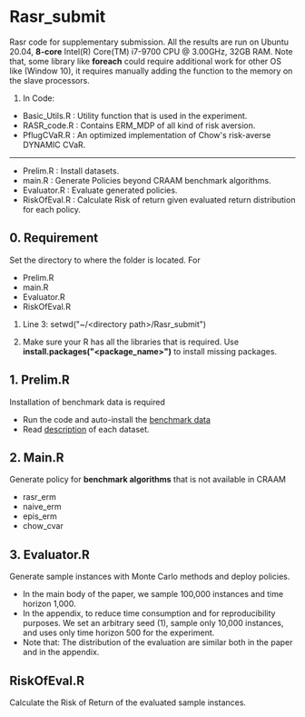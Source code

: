 # Rasr_submit
Rasr code for supplementary submission. All the results are run on Ubuntu 20.04, **8-core** Intel(R) Core(TM) i7-9700 CPU @ 3.00GHz, 32GB RAM. Note that, some library like **foreach** could require additional work for other OS like (Window 10), it requires manually adding the function to the memory on the slave processors.

1. In Code:
- Basic_Utils.R : Utility function that is used in the experiment.
- RASR_code.R : Contains ERM_MDP of all kind of risk aversion.
- PflugCVaR.R : An optimized implementation of Chow's risk-averse DYNAMIC CVaR.
---
- Prelim.R : Install datasets.
- main.R : Generate Policies beyond CRAAM benchmark algorithms.
- Evaluator.R : Evaluate generated policies.
- RiskOfEval.R : Calculate Risk of return given evaluated return distribution for each policy.

## 0. Requirement
Set the directory to where the folder is located. For 
- Prelim.R
- main.R
- Evaluator.R
- RiskOfEval.R
1. Line 3: setwd("~/\<directory path\>/Rasr_submit")

2. Make sure your R has all the libraries that is required. Use **install.packages("\<package_name\>")** to install missing packages.

## 1. Prelim.R
Installation of benchmark data is required
- Run the code and auto-install the [benchmark data](http://data.rmdp.xyz/domains/)
- Read [description](http://data.rmdp.xyz/domains/README.md) of each dataset.

## 2. Main.R
Generate policy for **benchmark algorithms** that is not available in CRAAM
- rasr_erm
- naive_erm
- epis_erm
- chow_cvar

## 3. Evaluator.R
Generate sample instances with Monte Carlo methods and deploy policies.

- In the main body of the paper, we sample 100,000 instances and time horizon 1,000.
- In the appendix, to reduce time consumption and for reproducibility purposes. We set an arbitrary seed (1), sample only 10,000 instances, and uses only time horizon 500 for the experiment.  
- Note that: The distribution of the evaluation are similar both in the paper and in the appendix.

## RiskOfEval.R
Calculate the Risk of Return of the evaluated sample instances.




